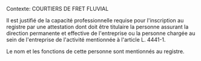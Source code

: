 Contexte: COURTIERS DE FRET FLUVIAL

Il est justifié de la capacité professionnelle requise pour l'inscription au registre par une attestation dont doit être titulaire la personne assurant la direction permanente et effective de l'entreprise ou la personne chargée au sein de l'entreprise de l'activité mentionnée à l'article L. 4441-1.

Le nom et les fonctions de cette personne sont mentionnés au registre.